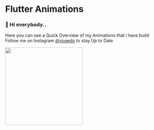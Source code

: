 ﻿# Flutter Animations

### 👋 Hi everybody..

Here you can see a Quick Overview of my Animations that i have build <br/>
Follow me on Instagram [@yoqedo](https://www.instagram.com/yoqedo/) to stay Up to Date


<img src="https://github.com/yoqedo/flutter_Animations/gifs/wlanbutton.gif" width="250">

